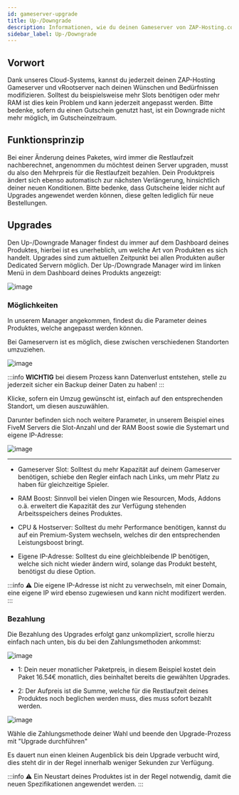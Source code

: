 ```yaml
---
id: gameserver-upgrade
title: Up-/Downgrade
description: Informationen, wie du deinen Gameserver von ZAP-Hosting.com Up-/Downgraden kannst. - ZAP-Hosting.com Dokumentation
sidebar_label: Up-/Downgrade
---
```


## Vorwort

Dank unseres Cloud-Systems, kannst du jederzeit deinen ZAP-Hosting Gameserver und vRootserver nach deinen Wünschen und Bedürfnissen modifizieren. Solltest du beispielsweise mehr Slots benötigen oder mehr RAM ist dies kein Problem und kann jederzeit angepasst werden. Bitte bedenke, sofern du einen Gutschein genutzt hast, ist ein Downgrade nicht mehr möglich, im Gutscheinzeitraum.

## Funktionsprinzip

Bei einer Änderung deines Paketes, wird immer die Restlaufzeit nachberechnet, angenommen du möchtest deinen Server upgraden, musst du also den Mehrpreis für die Restlaufzeit bezahlen. Dein Produktpreis ändert sich ebenso automatisch zur nächsten Verlängerung, hinsichtlich deiner neuen Konditionen. Bitte bedenke, dass Gutscheine leider nicht auf Upgrades angewendet werden können, diese gelten lediglich für neue Bestellungen.

## Upgrades

Den Up-/Downgrade Manager findest du immer auf dem Dashboard deines Produktes, hierbei ist es unerheblich, um welche Art von Produkten es sich handelt. Upgrades sind zum aktuellen Zeitpunkt bei allen Produkten außer Dedicated Servern möglich. Der Up-/Downgrade Manager wird im linken Menü in dem Dashboard deines Produkts angezeigt:

![image](https://user-images.githubusercontent.com/26007280/189680146-5841f8d4-dc1b-47f0-ad71-e441d404bf9a.png)

### Möglichkeiten

In unserem Manager angekommen, findest du die Parameter deines Produktes, welche angepasst werden können.

Bei Gameservern ist es möglich, diese zwischen verschiedenen Standorten umzuziehen.

![image](https://user-images.githubusercontent.com/26007280/189680179-ee47a082-cb57-4972-8781-8dc55d54c1ae.png)

:::info
**WICHTIG** bei diesem Prozess kann Datenverlust entstehen, stelle zu jederzeit sicher ein Backup deiner Daten zu haben!
:::

Klicke, sofern ein Umzug gewünscht ist, einfach auf den entsprechenden Standort, um diesen auszuwählen.

Darunter befinden sich noch weitere Parameter, in unserem Beispiel eines FiveM Servers die Slot-Anzahl und der RAM Boost sowie die Systemart und eigene IP-Adresse:

![image](https://user-images.githubusercontent.com/26007280/189680215-5fc99929-4c53-450c-adc2-fe1f800ff905.png)

***

* Gameserver Slot: Solltest du mehr Kapazität auf deinem Gameserver benötigen, schiebe den Regler einfach nach Links, um mehr Platz zu haben für gleichzeitige Spieler.

* RAM Boost: Sinnvoll bei vielen Dingen wie Resourcen, Mods, Addons o.ä. erweitert die Kapazität des zur Verfügung stehenden Arbeitsspeichers deines Produktes.

* CPU & Hostserver: Solltest du mehr Performance benötigen, kannst du auf ein Premium-System wechseln, welches dir den entsprechenden Leistungsboost bringt.

* Eigene IP-Adresse: Solltest du eine gleichbleibende IP benötigen, welche sich nicht wieder ändern wird, solange das Produkt besteht, benötigst du diese Option.

:::info
⚠ Die eigene IP-Adresse ist nicht zu verwechseln, mit einer Domain, eine eigene IP wird ebenso zugewiesen und kann nicht modifizert werden.
:::

### Bezahlung

Die Bezahlung des Upgrades erfolgt ganz unkompliziert, scrolle hierzu einfach nach unten, bis du bei den Zahlungsmethoden ankommst:

![image](https://user-images.githubusercontent.com/26007280/189680250-36069b30-0403-4468-b1d7-c18adc6ed289.png)

* 1: Dein neuer monatlicher Paketpreis, in diesem Beispiel kostet dein Paket 16.54€ monatlich, dies beinhaltet bereits die gewählten Upgrades.

* 2: Der Aufpreis ist die Summe, welche für die Restlaufzeit deines Produktes noch beglichen werden muss, dies muss sofort bezahlt werden.

![image](https://user-images.githubusercontent.com/26007280/189680283-821db11d-9d10-4060-a260-c7eaeaa3e352.png)

Wähle die Zahlungsmethode deiner Wahl und beende den Upgrade-Prozess mit "Upgrade durchführen"

Es dauert nun einen kleinen Augenblick bis dein Upgrade verbucht wird, dies steht dir in der Regel innerhalb weniger Sekunden zur Verfügung.

:::info
⚠ Ein Neustart deines Produktes ist in der Regel notwendig, damit die neuen Spezifikationen angewendet werden.
:::

